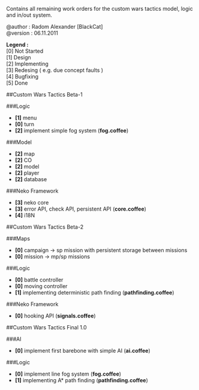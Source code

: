 Contains all remaining work orders for the custom wars tactics model, logic and in/out system.  
  
@author : Radom Alexander [BlackCat]  
@version : 06.11.2011  
  
  
**Legend :**  
[0] Not Started  
[1] Design   
[2] Implementing  
[3] Redesing ( e.g. due concept faults )  
[4] Bugfixing  
[5] Done  


##Custom Wars Tactics Beta-1

###Logic
* **[1]** menu 
* **[0]** turn
* **[2]** implement simple fog system (**fog.coffee**)

###Model
* **[2]** map
* **[2]** CO
* **[2]** model
* **[2]** player
* **[2]** database

###Neko Framework
* **[3]** neko core
* **[3]** error API, check API, persistent API (**core.coffee**)
* **[4]** i18N


##Custom Wars Tactics Beta-2

###Maps
* **[0]** campaign -> sp mission with persistent storage between missions
* **[0]** mission  -> mp/sp missions

###Logic
* **[0]** battle controller
* **[0]** moving controller
* **[1]** implementing deterministic path finding (**pathfinding.coffee**)

###Neko Framework
* **[0]** hooking API (**signals.coffee**)


##Custom Wars Tactics Final 1.0

###AI
* **[0]** implement first barebone with simple AI (**ai.coffee**)

###Logic
* **[0]** implement line fog system (**fog.coffee**)
* **[1]** implementing A* path finding (**pathfinding.coffee**)